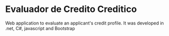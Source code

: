 # Evaluador de Credito Creditico

Web application to evaluate an applicant's credit profile. It was developed in .net, C#, javascript and Bootstrap
